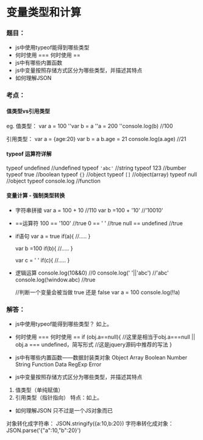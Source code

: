 # 变量类型和计算

### 题目：
- js中使用typeof能得到哪些类型
- 何时使用 === 何时使用 ==
- js中有哪些内置函数
- js中变量按照存储方式区分为哪些类型，并描述其特点
- 如何理解JSON

### 考点：
#### 值类型vs引用类型

eg.
值类型：
	var a = 100
	''var b = a
	''a = 200
	''console.log(b) 
	//100

引用类型：
	var a = {age:20}
	var b = a
	b.age = 21
	console.log(a.age) 
	//21

#### typeof 运算符详解

typeof undefined //undefined
typeof `'abc'` //string
typeof 123 //bumber
typeof true //boolean
typeof `{}` //object
typeof `[]` //object(array)
typeof null //object
typeof console.log //function

#### 变量计算 - 强制类型转换
- 字符串拼接
	var a = 100 + 10  //110
	var b =100 + '10'  //'10010'
- ==运算符
	100 == '100' //true
	0 == ' ' //true
	null == undefined //true
- if语句
	var a = true 
	if(a){
	//.....
	}
	
	var b =100
	if(b){
	//.....
	}
	
	var c = ' '
	if(c){
	//.....
	}
- 逻辑运算
	console.log(10&&0) //0
	console.log(' '||'abc') //'abc'
	console.log(!window.abc) //true
	
	//判断一个变量会被当做 true 还是 false
	var a = 100
	console.log(!!a)

### 解答：
- js中使用typeof能得到哪些类型？
如上。
- 何时使用 === 何时使用 ==
	if (obj.a==null){
	//这里是相当于obj.a===null || obj.a === undefined，简写形式
	//这是jquery源码中推荐的写法
	}

-  js中有哪些内置函数——数据封装类对象
Object
Array
Boolean
Number
String
Function
Data
RegExp
Error

-  js中变量按照存储方式区分为哪些类型，并描述其特点
1. 值类型（单纯赋值）
2. 引用类型（指针指向）
特点：如上。

-  如何理解JSON
只不过是一个JS对象而已

对象转化成字符串：
	JSON.stringify({a:10,b:20})
字符串转化成对象：
	JSON.parse('{"a":10,"b":20}')

